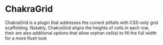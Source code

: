 # ChakraGrid
ChakraGrid is a plugin that addresses the current pitfalls with CSS-only grid scaffolding.  Notably, ChakraGrid aligns the heights of cells in each row, their are also additional options that allow orphan cell(s) to fill the full width for a more flush look

